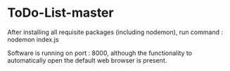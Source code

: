 # ToDo-List-master
After installing all requisite packages (including nodemon), run command : nodemon index.js




Software is running on port : 8000, although the functionality to automatically open the default web browser is present.
